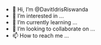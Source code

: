 - 👋 Hi, I’m @DavitIdrisRiswanda
- 👀 I’m interested in ...
- 🌱 I’m currently learning ...
- 💞️ I’m looking to collaborate on ...
- 📫 How to reach me ...

<!---
DavitIdrisRiswanda/DavitIdrisRiswanda is a ✨ special ✨ repository because its `README.md` (this file) appears on your GitHub profile.
You can click the Preview link to take a look at your changes.
--->
